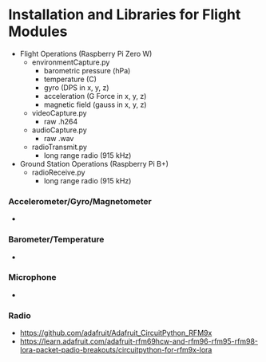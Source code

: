 # Installation and Libraries for Flight Modules
- Flight Operations (Raspberry Pi Zero W)
  - environmentCapture.py
    - barometric pressure (hPa)
    - temperature (C)
    - gyro (DPS in x, y, z)
    - acceleration (G Force in x, y, z)
    - magnetic field (gauss in x, y, z)
  - videoCapture.py
    - raw .h264
  - audioCapture.py
    - raw .wav
  - radioTransmit.py
    - long range radio (915 kHz)
- Ground Station Operations (Raspberry Pi B+)
  - radioReceive.py
    - long range radio (915 kHz)

### Accelerometer/Gyro/Magnetometer
- 

### Barometer/Temperature
- 

### Microphone
- 

### Radio
- https://github.com/adafruit/Adafruit_CircuitPython_RFM9x
- https://learn.adafruit.com/adafruit-rfm69hcw-and-rfm96-rfm95-rfm98-lora-packet-padio-breakouts/circuitpython-for-rfm9x-lora
